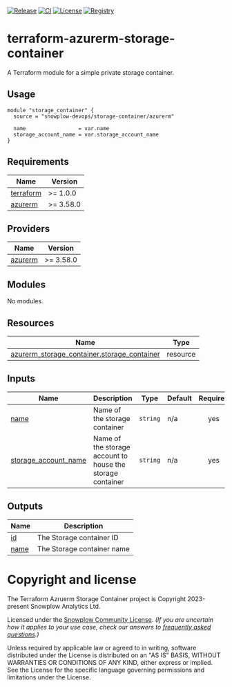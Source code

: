 [![Release][release-image]][release] [![CI][ci-image]][ci] [![License][license-image]][license] [![Registry][registry-image]][registry] 

# terraform-azurerm-storage-container

A Terraform module for a simple private storage container.

## Usage

```hcl
module "storage_container" {
  source = "snowplow-devops/storage-container/azurerm"

  name                 = var.name
  storage_account_name = var.storage_account_name
}
```

## Requirements

| Name | Version |
|------|---------|
| <a name="requirement_terraform"></a> [terraform](#requirement\_terraform) | >= 1.0.0 |
| <a name="requirement_azurerm"></a> [azurerm](#requirement\_azurerm) | >= 3.58.0 |

## Providers

| Name | Version |
|------|---------|
| <a name="provider_azurerm"></a> [azurerm](#provider\_azurerm) | >= 3.58.0 |

## Modules

No modules.

## Resources

| Name | Type |
|------|------|
| [azurerm_storage_container.storage_container](https://registry.terraform.io/providers/hashicorp/azurerm/latest/docs/resources/storage_container) | resource |

## Inputs

| Name | Description | Type | Default | Required |
|------|-------------|------|---------|:--------:|
| <a name="input_name"></a> [name](#input\_name) | Name of the storage container | `string` | n/a | yes |
| <a name="input_storage_account_name"></a> [storage\_account\_name](#input\_storage\_account\_name) | Name of the storage account to house the storage container | `string` | n/a | yes |

## Outputs

| Name | Description |
|------|-------------|
| <a name="output_id"></a> [id](#output\_id) | The Storage container ID |
| <a name="output_name"></a> [name](#output\_name) | The Storage container name |

# Copyright and license

The Terraform Azruerm Storage Container project is Copyright 2023-present Snowplow Analytics Ltd.

Licensed under the [Snowplow Community License](https://docs.snowplow.io/community-license-1.0). _(If you are uncertain how it applies to your use case, check our answers to [frequently asked questions](https://docs.snowplow.io/docs/contributing/community-license-faq/).)_

Unless required by applicable law or agreed to in writing, software
distributed under the License is distributed on an "AS IS" BASIS,
WITHOUT WARRANTIES OR CONDITIONS OF ANY KIND, either express or implied.
See the License for the specific language governing permissions and
limitations under the License.

[release]: https://github.com/snowplow-devops/terraform-azurerm-storage-container/releases/latest
[release-image]: https://img.shields.io/github/v/release/snowplow-devops/terraform-azurerm-storage-container

[ci]: https://github.com/snowplow-devops/terraform-azurerm-storage-container/actions?query=workflow%3Aci
[ci-image]: https://github.com/snowplow-devops/terraform-azurerm-storage-container/workflows/ci/badge.svg

[license]: https://docs.snowplow.io/docs/contributing/community-license-faq/
[license-image]: https://img.shields.io/badge/license-Snowplow--Community-blue.svg?style=flat

[registry]: https://registry.terraform.io/modules/snowplow-devops/storage-container/azurerm/latest
[registry-image]: https://img.shields.io/static/v1?label=Terraform&message=Registry&color=7B42BC&logo=terraform
